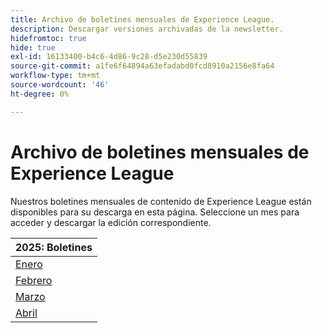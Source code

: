 ```yaml
---
title: Archivo de boletines mensuales de Experience League.
description: Descargar versiones archivadas de la newsletter.
hidefromtoc: true
hide: true
exl-id: 16133400-b4c6-4d86-9c28-d5e230d55839
source-git-commit: a1fe6f64894a63efadabd0fcd8910a2156e8fa64
workflow-type: tm+mt
source-wordcount: '46'
ht-degree: 0%

---
```


# Archivo de boletines mensuales de Experience League

Nuestros boletines mensuales de contenido de Experience League están disponibles para su descarga en esta página. Seleccione un mes para acceder y descargar la edición correspondiente.

| 2025: Boletines |
|------------|
| [Enero](assets/Jan-Newsletter.pdf) |
| [Febrero](assets/Feb-Newsletter.pdf) |
| [Marzo](assets/March-Newsletter.pdf) |
| [Abril](assets/April-Newsletter.pdf) |
